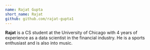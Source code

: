 ```yaml
---
name: Rajat Gupta
short_name: Rajat
github: github.com/rajat-gupta1
---
```


**Rajat** is a CS student at the University of Chicago with 4 years of experience as a data scientist in the financial industry. He is a sports enthusiast and is also into music.
